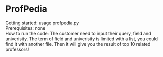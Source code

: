 # ProfPedia

Getting started: usage profpedia.py    
Prerequisites: none  
How to run the code: The customer need to input their query, field and univerisity. The term of field and univerisity is limited with a list, you could find it with another file. Then it will give you the result of top 10 related professors!

